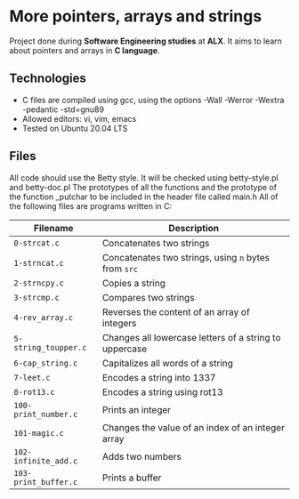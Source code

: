 # More pointers, arrays and strings
Project done during **Software Engineering studies** at **ALX**. It aims to learn about pointers and arrays in **C language**.

## Technologies
* C files are compiled using gcc, using the options -Wall -Werror -Wextra -pedantic -std=gnu89
* Allowed editors: vi, vim, emacs
* Tested on Ubuntu 20.04 LTS

## Files
All code should use the Betty style. It will be checked using betty-style.pl and betty-doc.pl
The prototypes of all the functions and the prototype of the function _putchar to be included in the header file called main.h
All of the following files are programs written in C:

| Filename | Description |
| -------- | ----------- |
| `0-strcat.c` | Concatenates two strings |
| `1-strncat.c` | Concatenates two strings, using `n` bytes from `src` |
| `2-strncpy.c` | Copies a string |
| `3-strcmp.c` | Compares two strings |
| `4-rev_array.c` | Reverses the content of an array of integers |
| `5-string_toupper.c` | Changes all lowercase letters of a string to uppercase |
| `6-cap_string.c` | Capitalizes all words of a string |
| `7-leet.c` | Encodes a string into 1337 |
| `8-rot13.c` | Encodes a string using rot13 |
| `100-print_number.c` | Prints an integer |
| `101-magic.c` | Changes the value of an index of an integer array |
| `102-infinite_add.c` | Adds two numbers |
| `103-print_buffer.c` | Prints a buffer |

